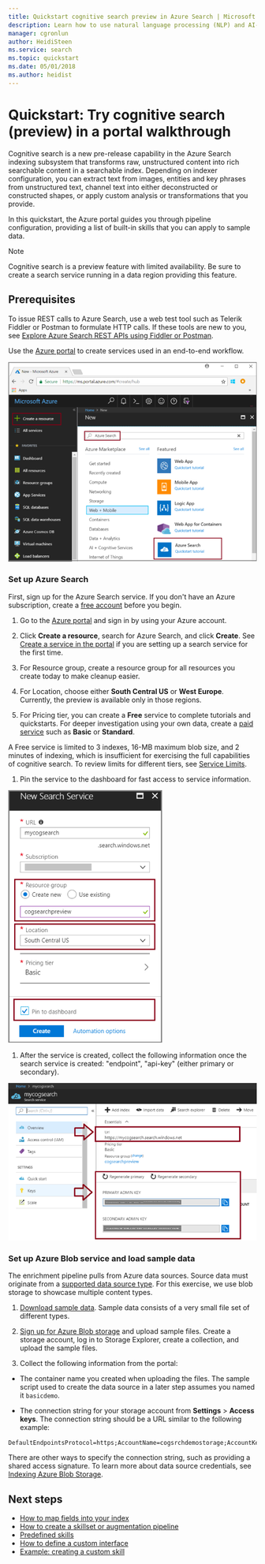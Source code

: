 ```yaml
---
title: Quickstart cognitive search preview in Azure Search | Microsoft Docs
description: Learn how to use natural language processing (NLP) and AI-powered pretrained models for transforming unstructured data into searchable content during indexing. Build a cognitive search solution in Azure Search. 
manager: cgronlun
author: HeidiSteen
ms.service: search
ms.topic: quickstart
ms.date: 05/01/2018
ms.author: heidist
---
```

# Quickstart: Try cognitive search (preview) in a portal walkthrough

Cognitive search is a new pre-release capability in the Azure Search indexing subsystem that transforms raw, unstructured content into rich searchable content in a searchable index. Depending on indexer configuration, you can extract text from images, entities and key phrases from unstructured text, channel text into either deconstructed or constructed shapes, or apply custom analysis or transformations that you provide.

In this quickstart, the Azure portal guides you through pipeline configuration, providing a list of built-in skills that you can apply to sample data.

> [!Note]
> Cognitive search is a preview feature with limited availability. Be sure to create a search service running in a data region providing this feature.

## Prerequisites

To issue REST calls to Azure Search, use a web test tool such as Telerik Fiddler or Postman to formulate HTTP calls. If these tools are new to you, see [Explore Azure Search REST APIs using Fiddler or Postman](https://docs.microsoft.com/azure/search/search-fiddler).

Use the [Azure portal](https://portal.azure.com/) to create services used in an end-to-end workflow. 

 ![Dashboard portal](./media/cognitive-search-tutorial-blob/create-service-full-portal.png)

### Set up Azure Search

First, sign up for the Azure Search service. If you don't have an Azure subscription, create a [free account](https://azure.microsoft.com/free/?WT.mc_id=A261C142F) before you begin.

1. Go to the [Azure portal](https://portal.azure.com) and sign in by using your Azure account.

1. Click **Create a resource**, search for Azure Search, and click **Create**. See [Create a service in the portal](search-create-service-portal.md) if you are setting up a search service for the first time.

1. For Resource group, create a resource group for all resources you create today to make cleanup easier.

1. For Location, choose either **South Central US** or **West Europe**. Currently, the preview is available only in those regions.

1. For Pricing tier, you can create a **Free** service to complete tutorials and quickstarts. For deeper investigation using your own data, create a [paid service](https://azure.microsoft.com/pricing/details/search/) such as **Basic** or **Standard**. 

  A Free service is limited to 3 indexes, 16-MB maximum blob size, and 2 minutes of indexing, which is insufficient for exercising the full capabilities of cognitive search. To review limits for different tiers, see [Service Limits](https://docs.microsoft.com/azure/search/search-limits-quotas-capacity).

1. Pin the service to the dashboard for fast access to service information.

  ![Service definition page in the portal](./media/cognitive-search-tutorial-blob/create-search-service.png)

1. After the service is created, collect the following information once the search service is created: "endpoint", "api-key" (either primary or secondary).

  ![Endpoint and key information in the portal](./media/cognitive-search-tutorial-blob/create-search-collect-info.png)

### Set up Azure Blob service and load sample data

The enrichment pipeline pulls from Azure data sources. Source data must originate from a [supported data source type](https://docs.microsoft.com/azure/search/search-indexer-overview). For this exercise, we use blob storage to showcase multiple content types.

1. [Download sample data](https://1drv.ms/f/s!As7Oy81M_gVPa-LCb5lC_3hbS-4). Sample data consists of a very small file set of different types. 

1. [Sign up for Azure Blob storage](https://docs.microsoft.com/azure/storage/blobs/storage-quickstart-blobs-storage-explorer) and upload sample files. Create a storage account, log in to Storage Explorer, create a collection, and upload the sample files.

1. Collect the following information from the portal:

  + The container name you created when uploading the files. The sample script used to create the data source in a later step assumes you named it `basicdemo`.

  + The connection string for your storage account from  **Settings** > **Access keys**. The connection string should be a URL similar to the following example:

  ```http
  DefaultEndpointsProtocol=https;AccountName=cogsrchdemostorage;AccountKey=y5NIlE4wFVBIyrCi392GzZl+JO4TEGdqOerqfbT79C8zrn28Te8DsWlxvKKnjh69P/HM5k50ztz2shOt8vqlbg==;EndpointSuffix=core.windows.net
  ```

There are other ways to specify the connection string, such as providing a shared access signature. To learn more about data source credentials, see [Indexing Azure Blob Storage](https://docs.microsoft.com/azure/search/search-howto-indexing-azure-blob-storage).



## Next steps

+ [How to map fields into your index](cognitive-search-output-field-mapping.md)
+ [How to create a skillset or augmentation pipeline](cognitive-search-defining-skillset.md)
+ [Predefined skills](cognitive-search-predefined-skills.md)
+ [How to define a custom interface](cognitive-search-custom-skill-interface.md)
+ [Example: creating a custom skill](cognitive-search-create-custom-skill-example.md)